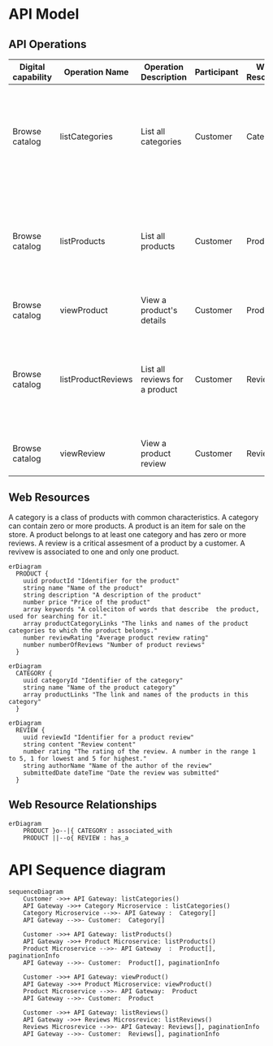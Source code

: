 
# API Model

## API Operations

| Digital capability  | Operation Name | Operation Description     | Participant | Web Resource | Request                                                                 | Response                   | HTTP Method | Resource Path         | Response Code |
| ------------------- | -------------- | ------------------------- | ----------- | ------------ | ----------------------------------------------------------------------- | -------------------------- | ----------- | --------------------- | ------------- |
| Browse catalog | listCategories | List all categories      | Customer    | Category     | Filter by field, sort by field, order direction, page size, page cursor  | Category[], PaginationInfo | GET         | /categories           | 200            |
| Browse catalog | listProducts   | List all products        | Customer    | Product      | Filter by field, sort by field, order direction, page size, page cursor  | Product[], PaginationInfo  | GET         | /products             | 200            |
| Browse catalog | viewProduct    | View a product's details | Customer    | Product      | Product ID                                                               | Product                    | GET         | /products/{productId} | 200            |
| Browse catalog | listProductReviews| List all reviews for a product| Customer| Review   | Filter by field, sort by field, order direction, page size, page cursor  | Reviews[], PaginationInfo  | GET         | /products/{productId}/reviews | 200    |
| Browse catalog | viewReview    | View a product review     | Customer    | Review       | Product ID, Review ID                                                    | Reviews[], PaginationInfo  | GET         | /products/{productId}/reviews/{reviewId} | 200    |

## Web Resources

A category is a class of products with common characteristics. A category can contain zero or more products.
A product is an item for sale on the store. A product belongs to at least one category and has zero or more reviews.
A review is a critical assesment of a product by a customer. A revivew is associated to one and only one product.

```mermaid
erDiagram
  PRODUCT {
    uuid productId "Identifier for the product"
    string name "Name of the product"
    string description "A description of the product"
    number price "Price of the product"
    array keywords "A colleciton of words that describe  the product, used for searching for it."
    array productCategoryLinks "The links and names of the product categories to which the product belongs."
    number reviewRating "Average product review rating"
    number numberOfReviews "Number of product reviews"
  }
```

```mermaid
erDiagram
  CATEGORY {
    uuid categoryId "Identifier of the category"
    string name "Name of the product category"
    array productLinks "The link and names of the products in this category"
  }
```

```mermaid
erDiagram
  REVIEW {
    uuid reviewId "Identifier for a product review"
    string content "Review content"
    number rating "The rating of the review. A number in the range 1 to 5, 1 for lowest and 5 for highest."
    string authorName "Name of the author of the review"
    submittedDate dateTime "Date the review was submitted"
  }
```

## Web Resource Relationships

```mermaid
erDiagram
    PRODUCT }o--|{ CATEGORY : associated_with
    PRODUCT ||--o{ REVIEW : has_a
```

# API Sequence diagram

```mermaid
sequenceDiagram
    Customer ->>+ API Gateway: listCategories()
    API Gateway ->>+ Category Microservice : listCategories()
    Category Microservice -->>- API Gateway :  Category[]
    API Gateway -->>- Customer:  Category[]

    Customer ->>+ API Gateway: listProducts()
    API Gateway ->>+ Product Microservice: listProducts()
    Product Microservice -->>- API Gateway  :  Product[], paginationInfo
    API Gateway -->>- Customer:  Product[], paginationInfo

    Customer ->>+ API Gateway: viewProduct()
    API Gateway ->>+ Product Microservice: viewProduct()
    Product Microservice -->>- API Gateway:  Product
    API Gateway -->>- Customer:  Product

    Customer ->>+ API Gateway: listReviews()
    API Gateway ->>+ Reviews Microsrevice: listReviews()
    Reviews Microsrevice -->>- API Gateway: Reviews[], paginationInfo
    API Gateway -->>- Customer:  Reviews[], paginationInfo

```
